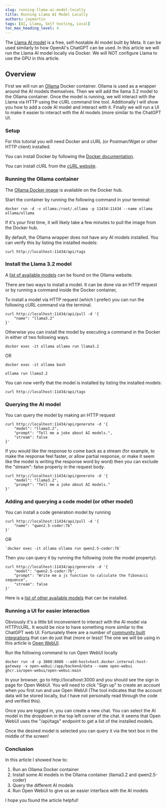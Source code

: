 ```yaml
---
slug: running-llama-ai-model-locally
title: Running Llama AI Model Locally
authors: jaymartin
tags: [AI, Llama, Self hosting, Local]
toc_max_heading_level: 4
---
```


The [Llama AI model](https://www.llama.com/) is a free, self-hostable AI model built by Meta. It can be used similarly to how OpenAI's ChatGPT can be used. In this article we will run the Llama AI model locally via Docker. We will NOT configure Llama to use the GPU in this article.

<!--truncate-->

## Overview

First we will run an [Ollama](https://ollama.com/) Docker container. Ollama is used as a wrapper around the AI models themselves. Then we will add the llama 3.2 model to the Ollama container. Once the model is running, we will interact with the Llama via HTTP using the cURL command line tool. Additionally I will show you how to add a code AI model and interact with it. Finally we will run a UI to make it easier to interact with the AI models (more similar to the ChatGPT UI. 

### Setup

For this tutorial you will need Docker and cURL (or Postman/Wget or other HTTP client) installed.

You can install Docker by following the [Docker documentation](https://docs.docker.com/get-started/get-docker/).

You can install cURL from the [cURL website](https://curl.se/download.html).

### Running the Ollama container

The [Ollama Docker image](https://hub.docker.com/r/ollama/ollama) is available on the Docker hub.

Start the container by running the following command in your terminal:

```shell
docker run -d -v ollama:/root/.ollama -p 11434:11434 --name ollama ollama/ollama
```

If it's your first time, it will likely take a few minutes to pull the image from the Docker hub.

By default, the Ollama wrapper does not have any AI models installed. You can verify this by listing the installed models:
```shell
curl http://localhost:11434/api/tags
```

### Install the Llama 3.2 model

A [list of available models](https://ollama.com/library) can be found on the Ollama website.

There are two ways to install a model. It can be done via an HTTP request or by running a command inside the Docker container,

To install a model via HTTP request (which I prefer) you can run the following cURL command via the terminal.

```shell
curl http://localhost:11434/api/pull -d '{
    "name": "llama3.2"
}'
```

Otherwise you can install the model by executing a command in the Docker in either of two following ways.

```shell
docker exec -it ollama ollama run llama3.2
```
OR
```shell
docker exec -it ollama bash

ollama run llama3.2
```

You can now verify that the model is installed by listing the installed models:
```shell
curl http://localhost:11434/api/tags
```

### Querying the AI model

You can query the model by making an HTTP request

```shell
curl http://localhost:11434/api/generate -d '{
    "model": "llama3.2",
    "prompt": "Tell me a joke about AI models.",
    "stream": false
}'
```

If you would like the response to come back as a stream (for example, to make the response feel faster, or allow partial response, or make it seem like the model is writing the response word by word) then you can exclude the "stream": false property in the request body.

```shell
curl http://localhost:11434/api/generate -d '{
    "model": "llama3.2",
    "prompt": "Tell me a joke about AI models."
}'
```

### Adding and querying a code model (or other model)

You can install a code generation model by running

```shell
curl http://localhost:11434/api/pull -d '{
    "name": "qwen2.5-coder:7b"
}'
```
OR
```shell
`docker exec -it ollama ollama run qwen2.5-coder:7b`
```

Then you can query it by running the following (note the model property):

```shell
curl http://localhost:11434/api/generate -d '{
    "model": "qwen2.5-coder:7b",
    "prompt": "Write me a js function to calculate the fibonacci sequence",
    "stream": false
}'
```

Here is a [list of other available models](https://ollama.com/library) that can be installed.

### Running a UI for easier interaction

Obviously it's a little bit inconvenient to interact with the AI model via HTTP/cURL. It would be nice to have something more similar to the ChatGPT web UI. Fortunately there are a number of [community built integrations](https://github.com/ollama/ollama?tab=readme-ov-file#community-integrations) that can do just that (more or less)! The one we will be using in this article is [Open WebUI](https://github.com/open-webui/open-webui).

Run the following command to run Open WebUI locally

```shell
docker run -d -p 3000:8080 --add-host=host.docker.internal:host-gateway -v open-webui:/app/backend/data --name open-webui ghcr.io/open-webui/open-webui:main
```

In your browser, go to http://localhost:3000 and you should see the sign in page for Open WebUI. You will need to click "Sign up" to create an account when you first run and use Open WebUI (The tool indicates that the account data will be stored locally, but I have not personally read through the code and verified this).

Once you are logged in, you can create a new chat. You can select the AI model in the dropdown in the top left corner of the chat. It seems that Open WebUI uses the "/api/tags" endpoint to get a list of the installed models.

Once the desired model is selected you can query it via the text box in the middle of the screen!

### Conclusion

In this article I showed how to:
1. Run an Ollama Docker container
2. Install some AI models in the Ollama container (llama3.2 and qwen2.5-coder)
3. Query the different AI models
4. Run Open WebUI to give us an easier interface with the AI models

I hope you found the article helpful!